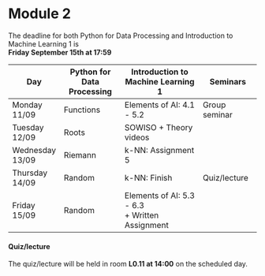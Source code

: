 
# Module 2

The deadline for both Python for Data Processing and Introduction to Machine Learning 1 is<br>**Friday September 15th at 17:59**

| Day                | Python for<br>Data Processing | Introduction to<br>Machine Learning 1 | Seminars                                                           |
|--------------------|-------------------------------|---------------------------------------|--------------------------------------------------------------------|
| Monday<br>11/09    | Functions                     | Elements of AI: 4.1 - 5.2             | Group seminar                                                      |
| Tuesday<br>12/09   | Roots                         | SOWISO + Theory videos                |                                                                    |
| Wednesday<br>13/09 | Riemann                       | k-NN: Assignment 5                    |                                                                    |
| Thursday<br>14/09  | Random                        | k-NN: Finish                          | Quiz/lecture                                                       |
| Friday<br>15/09    | Random                        | Elements of AI: 5.3 - 6.3<br>+ Written Assignment |                                                        |



#### Quiz/lecture

The quiz/lecture will be held in room **L0.11 at 14:00** on the scheduled day.

